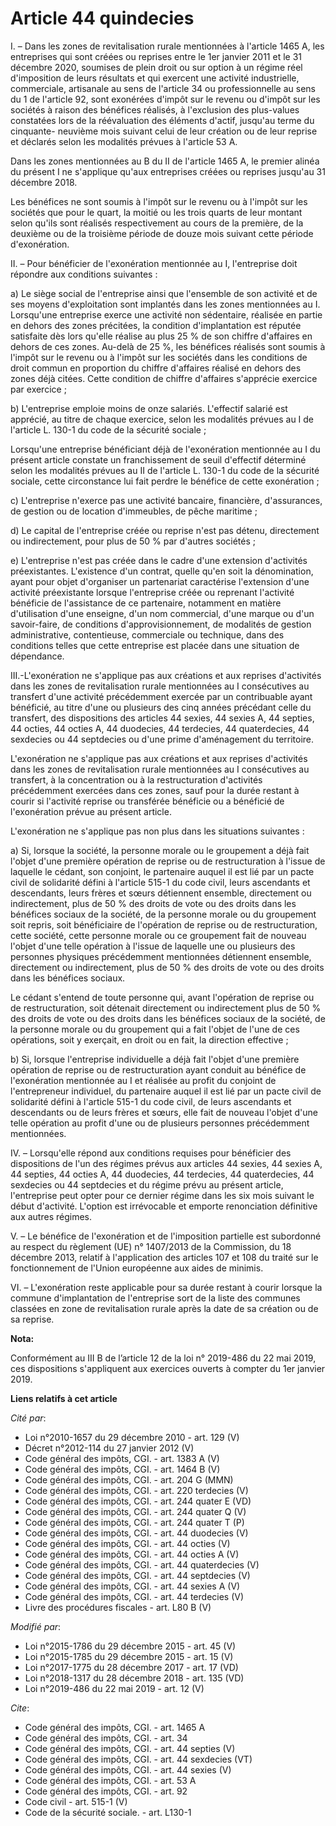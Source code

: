# Article 44 quindecies

I. – Dans les zones de revitalisation rurale mentionnées à l'article 1465 A, les entreprises qui sont créées ou reprises
entre le 1er janvier 2011 et le 31 décembre 2020, soumises de plein droit ou sur option à un régime réel d'imposition de
leurs résultats et qui exercent une activité industrielle, commerciale, artisanale au sens de l'article 34 ou professionnelle
au sens du 1 de l'article 92, sont exonérées d'impôt sur le revenu ou d'impôt sur les sociétés à raison des bénéfices
réalisés, à l'exclusion des plus-values constatées lors de la réévaluation des éléments d'actif, jusqu'au terme du cinquante-
neuvième mois suivant celui de leur création ou de leur reprise et déclarés selon les modalités prévues à l'article 53 A. 

Dans les zones mentionnées au B du II de l'article 1465 A, le premier alinéa du présent I ne s'applique qu'aux entreprises
créées ou reprises jusqu'au 31 décembre 2018. 

Les bénéfices ne sont soumis à l'impôt sur le revenu ou à l'impôt sur les sociétés que pour le quart, la moitié ou les trois
quarts de leur montant selon qu'ils sont réalisés respectivement au cours de la première, de la deuxième ou de la troisième
période de douze mois suivant cette période d'exonération. 

II. – Pour bénéficier de l'exonération mentionnée au I, l'entreprise doit répondre aux conditions suivantes : 

a) Le siège social de l'entreprise ainsi que l'ensemble de son activité et de ses moyens d'exploitation sont implantés dans
les zones mentionnées au I. Lorsqu'une entreprise exerce une activité non sédentaire, réalisée en partie en dehors des zones
précitées, la condition d'implantation est réputée satisfaite dès lors qu'elle réalise au plus 25 % de son chiffre d'affaires
en dehors de ces zones. Au-delà de 25 %, les bénéfices réalisés sont soumis à l'impôt sur le revenu ou à l'impôt sur les
sociétés dans les conditions de droit commun en proportion du chiffre d'affaires réalisé en dehors des zones déjà citées.
Cette condition de chiffre d'affaires s'apprécie exercice par exercice ; 

b) L'entreprise emploie moins de onze salariés. L'effectif salarié est apprécié, au titre de chaque exercice, selon les
modalités prévues au I de l'article L. 130-1 du code de la sécurité sociale ; 

Lorsqu'une entreprise bénéficiant déjà de l'exonération mentionnée au I du présent article constate un franchissement de
seuil d'effectif déterminé selon les modalités prévues au II de l'article L. 130-1 du code de la sécurité sociale, cette
circonstance lui fait perdre le bénéfice de cette exonération ; 

c) L'entreprise n'exerce pas une activité bancaire, financière, d'assurances, de gestion ou de location d'immeubles, de pêche
maritime ; 

d) Le capital de l'entreprise créée ou reprise n'est pas détenu, directement ou indirectement, pour plus de 50 % par d'autres
sociétés ; 

e) L'entreprise n'est pas créée dans le cadre d'une extension d'activités préexistantes. L'existence d'un contrat, quelle
qu'en soit la dénomination, ayant pour objet d'organiser un partenariat caractérise l'extension d'une activité préexistante
lorsque l'entreprise créée ou reprenant l'activité bénéficie de l'assistance de ce partenaire, notamment en matière
d'utilisation d'une enseigne, d'un nom commercial, d'une marque ou d'un savoir-faire, de conditions d'approvisionnement, de
modalités de gestion administrative, contentieuse, commerciale ou technique, dans des conditions telles que cette entreprise
est placée dans une situation de dépendance. 

III.-L'exonération ne s'applique pas aux créations et aux reprises d'activités dans les zones de revitalisation rurale
mentionnées au I consécutives au transfert d'une activité précédemment exercée par un contribuable ayant bénéficié, au titre
d'une ou plusieurs des cinq années précédant celle du transfert, des dispositions des articles 44 sexies, 44 sexies A, 44
septies, 44 octies, 44 octies A, 44 duodecies, 44 terdecies, 44 quaterdecies, 44 sexdecies ou 44 septdecies ou d'une prime
d'aménagement du territoire. 

L'exonération ne s'applique pas aux créations et aux reprises d'activités dans les zones de revitalisation rurale mentionnées
au I consécutives au transfert, à la concentration ou à la restructuration d'activités précédemment exercées dans ces zones,
sauf pour la durée restant à courir si l'activité reprise ou transférée bénéficie ou a bénéficié de l'exonération prévue au
présent article. 

L'exonération ne s'applique pas non plus dans les situations suivantes : 

a) Si, lorsque la société, la personne morale ou le groupement a déjà fait l'objet d'une première opération de reprise ou de
restructuration à l'issue de laquelle le cédant, son conjoint, le partenaire auquel il est lié par un pacte civil de
solidarité défini à l'article 515-1 du code civil, leurs ascendants et descendants, leurs frères et sœurs détiennent
ensemble, directement ou indirectement, plus de 50 % des droits de vote ou des droits dans les bénéfices sociaux de la
société, de la personne morale ou du groupement soit repris, soit bénéficiaire de l'opération de reprise ou de
restructuration, cette société, cette personne morale ou ce groupement fait de nouveau l'objet d'une telle opération à
l'issue de laquelle une ou plusieurs des personnes physiques précédemment mentionnées détiennent ensemble, directement ou
indirectement, plus de 50 % des droits de vote ou des droits dans les bénéfices sociaux. 

Le cédant s'entend de toute personne qui, avant l'opération de reprise ou de restructuration, soit détenait directement ou
indirectement plus de 50 % des droits de vote ou des droits dans les bénéfices sociaux de la société, de la personne morale
ou du groupement qui a fait l'objet de l'une de ces opérations, soit y exerçait, en droit ou en fait, la direction
effective ; 

b) Si, lorsque l'entreprise individuelle a déjà fait l'objet d'une première opération de reprise ou de restructuration ayant
conduit au bénéfice de l'exonération mentionnée au I et réalisée au profit du conjoint de l'entrepreneur individuel, du
partenaire auquel il est lié par un pacte civil de solidarité défini à l'article 515-1 du code civil, de leurs ascendants et
descendants ou de leurs frères et sœurs, elle fait de nouveau l'objet d'une telle opération au profit d'une ou de plusieurs
personnes précédemment mentionnées. 

IV. – Lorsqu'elle répond aux conditions requises pour bénéficier des dispositions de l'un des régimes prévus aux articles 44
sexies, 44 sexies A, 44 septies, 44 octies A, 44 duodecies, 44 terdecies, 44 quaterdecies, 44 sexdecies ou 44 septdecies et
du régime prévu au présent article, l'entreprise peut opter pour ce dernier régime dans les six mois suivant le début
d'activité. L'option est irrévocable et emporte renonciation définitive aux autres régimes. 

V. – Le bénéfice de l'exonération et de l'imposition partielle est subordonné au respect du règlement (UE) n° 1407/2013 de la
Commission, du 18 décembre 2013, relatif à l'application des articles 107 et 108 du traité sur le fonctionnement de l'Union
européenne aux aides de minimis. 

VI. – L'exonération reste applicable pour sa durée restant à courir lorsque la commune d'implantation de l'entreprise sort de
la liste des communes classées en zone de revitalisation rurale après la date de sa création ou de sa reprise.

**Nota:**

Conformément au III B de l’article 12 de la loi n° 2019-486 du 22 mai 2019, ces dispositions s'appliquent aux exercices
ouverts à compter du 1er janvier 2019.

**Liens relatifs à cet article**

_Cité par_:

  - Loi n°2010-1657 du 29 décembre 2010 - art. 129 (V)
  - Décret n°2012-114 du 27 janvier 2012 (V)
  - Code général des impôts, CGI. - art. 1383 A (V)
  - Code général des impôts, CGI. - art. 1464 B (V)
  - Code général des impôts, CGI. - art. 204 G (MMN)
  - Code général des impôts, CGI. - art. 220 terdecies (V)
  - Code général des impôts, CGI. - art. 244 quater E (VD)
  - Code général des impôts, CGI. - art. 244 quater Q (V)
  - Code général des impôts, CGI. - art. 244 quater T (P)
  - Code général des impôts, CGI. - art. 44 duodecies (V)
  - Code général des impôts, CGI. - art. 44 octies (V)
  - Code général des impôts, CGI. - art. 44 octies A (V)
  - Code général des impôts, CGI. - art. 44 quaterdecies (V)
  - Code général des impôts, CGI. - art. 44 septdecies (V)
  - Code général des impôts, CGI. - art. 44 sexies A (V)
  - Code général des impôts, CGI. - art. 44 terdecies (V)
  - Livre des procédures fiscales - art. L80 B (V)

_Modifié par_:

  - Loi n°2015-1786 du 29 décembre 2015 - art. 45 (V)
  - Loi n°2015-1785 du 29 décembre 2015 - art. 15 (V)
  - Loi n°2017-1775 du 28 décembre 2017 - art. 17 (VD)
  - Loi n°2018-1317 du 28 décembre 2018 - art. 135 (VD)
  - Loi n°2019-486 du 22 mai 2019 - art. 12 (V)

_Cite_:

  - Code général des impôts, CGI. - art. 1465 A
  - Code général des impôts, CGI. - art. 34
  - Code général des impôts, CGI. - art. 44 septies (V)
  - Code général des impôts, CGI. - art. 44 sexdecies (VT)
  - Code général des impôts, CGI. - art. 44 sexies (V)
  - Code général des impôts, CGI. - art. 53 A
  - Code général des impôts, CGI. - art. 92
  - Code civil - art. 515-1 (V)
  - Code de la sécurité sociale. - art. L130-1
